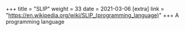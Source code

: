 +++
title = "SLIP"
weight = 33
date = 2021-03-06
[extra]
link = "https://en.wikipedia.org/wiki/SLIP_(programming_language)"
+++
A programming language

